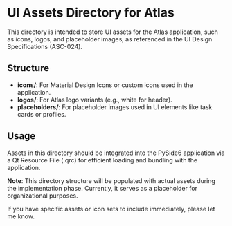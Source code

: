# UI Assets Directory for Atlas

This directory is intended to store UI assets for the Atlas application, such as icons, logos, and placeholder images, as referenced in the UI Design Specifications (ASC-024).

## Structure
- **icons/**: For Material Design Icons or custom icons used in the application.
- **logos/**: For Atlas logo variants (e.g., white for header).
- **placeholders/**: For placeholder images used in UI elements like task cards or profiles.

## Usage
Assets in this directory should be integrated into the PySide6 application via a Qt Resource File (.qrc) for efficient loading and bundling with the application.

**Note**: This directory structure will be populated with actual assets during the implementation phase. Currently, it serves as a placeholder for organizational purposes.

If you have specific assets or icon sets to include immediately, please let me know.

